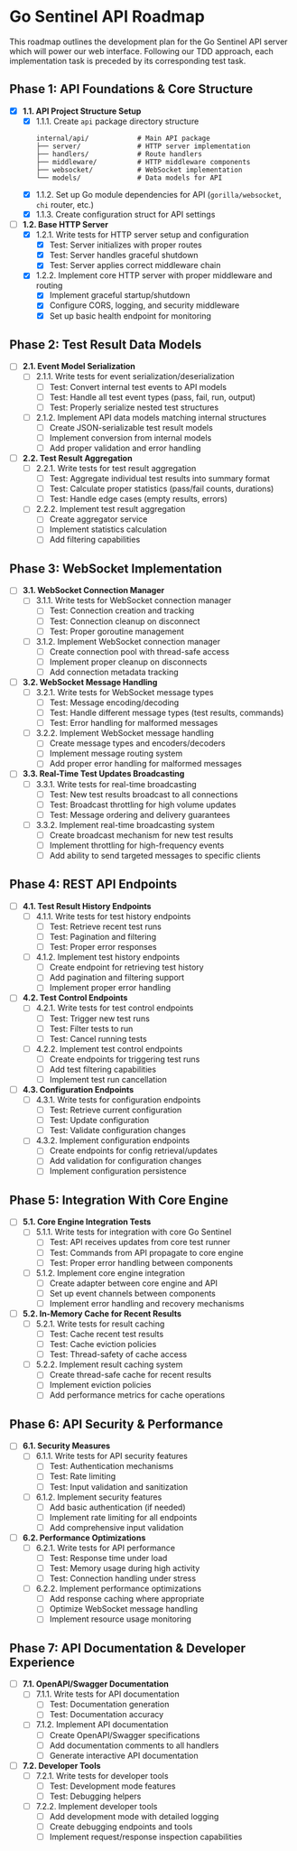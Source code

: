 # Go Sentinel API Roadmap

This roadmap outlines the development plan for the Go Sentinel API server which will power our web interface. Following our TDD approach, each implementation task is preceded by its corresponding test task.

## Phase 1: API Foundations & Core Structure

- [x] **1.1. API Project Structure Setup**
  - [x] 1.1.1. Create `api` package directory structure
    ```
    internal/api/            # Main API package
    ├── server/              # HTTP server implementation
    ├── handlers/            # Route handlers
    ├── middleware/          # HTTP middleware components
    ├── websocket/           # WebSocket implementation
    └── models/              # Data models for API
    ```
  - [x] 1.1.2. Set up Go module dependencies for API (`gorilla/websocket`, `chi` router, etc.)
  - [x] 1.1.3. Create configuration struct for API settings

- [ ] **1.2. Base HTTP Server**
  - [x] 1.2.1. Write tests for HTTP server setup and configuration
    - [x] Test: Server initializes with proper routes
    - [x] Test: Server handles graceful shutdown
    - [x] Test: Server applies correct middleware chain
  - [x] 1.2.2. Implement core HTTP server with proper middleware and routing
    - [x] Implement graceful startup/shutdown
    - [x] Configure CORS, logging, and security middleware
    - [x] Set up basic health endpoint for monitoring

## Phase 2: Test Result Data Models

- [ ] **2.1. Event Model Serialization**
  - [ ] 2.1.1. Write tests for event serialization/deserialization
    - [ ] Test: Convert internal test events to API models
    - [ ] Test: Handle all test event types (pass, fail, run, output)
    - [ ] Test: Properly serialize nested test structures
  - [ ] 2.1.2. Implement API data models matching internal structures
    - [ ] Create JSON-serializable test result models
    - [ ] Implement conversion from internal models
    - [ ] Add proper validation and error handling

- [ ] **2.2. Test Result Aggregation**
  - [ ] 2.2.1. Write tests for test result aggregation
    - [ ] Test: Aggregate individual test results into summary format
    - [ ] Test: Calculate proper statistics (pass/fail counts, durations)
    - [ ] Test: Handle edge cases (empty results, errors)
  - [ ] 2.2.2. Implement test result aggregation
    - [ ] Create aggregator service
    - [ ] Implement statistics calculation
    - [ ] Add filtering capabilities

## Phase 3: WebSocket Implementation

- [ ] **3.1. WebSocket Connection Manager**
  - [ ] 3.1.1. Write tests for WebSocket connection manager
    - [ ] Test: Connection creation and tracking
    - [ ] Test: Connection cleanup on disconnect
    - [ ] Test: Proper goroutine management
  - [ ] 3.1.2. Implement WebSocket connection manager
    - [ ] Create connection pool with thread-safe access
    - [ ] Implement proper cleanup on disconnects
    - [ ] Add connection metadata tracking

- [ ] **3.2. WebSocket Message Handling**
  - [ ] 3.2.1. Write tests for WebSocket message types
    - [ ] Test: Message encoding/decoding
    - [ ] Test: Handle different message types (test results, commands)
    - [ ] Test: Error handling for malformed messages
  - [ ] 3.2.2. Implement WebSocket message handling
    - [ ] Create message types and encoders/decoders
    - [ ] Implement message routing system
    - [ ] Add proper error handling for malformed messages

- [ ] **3.3. Real-Time Test Updates Broadcasting**
  - [ ] 3.3.1. Write tests for real-time broadcasting
    - [ ] Test: New test results broadcast to all connections
    - [ ] Test: Broadcast throttling for high volume updates
    - [ ] Test: Message ordering and delivery guarantees
  - [ ] 3.3.2. Implement real-time broadcasting system
    - [ ] Create broadcast mechanism for new test results
    - [ ] Implement throttling for high-frequency events
    - [ ] Add ability to send targeted messages to specific clients

## Phase 4: REST API Endpoints

- [ ] **4.1. Test Result History Endpoints**
  - [ ] 4.1.1. Write tests for test history endpoints
    - [ ] Test: Retrieve recent test runs
    - [ ] Test: Pagination and filtering
    - [ ] Test: Proper error responses
  - [ ] 4.1.2. Implement test history endpoints
    - [ ] Create endpoint for retrieving test history
    - [ ] Add pagination and filtering support
    - [ ] Implement proper error handling

- [ ] **4.2. Test Control Endpoints**
  - [ ] 4.2.1. Write tests for test control endpoints
    - [ ] Test: Trigger new test runs
    - [ ] Test: Filter tests to run
    - [ ] Test: Cancel running tests
  - [ ] 4.2.2. Implement test control endpoints
    - [ ] Create endpoints for triggering test runs
    - [ ] Add test filtering capabilities
    - [ ] Implement test run cancellation

- [ ] **4.3. Configuration Endpoints**
  - [ ] 4.3.1. Write tests for configuration endpoints
    - [ ] Test: Retrieve current configuration
    - [ ] Test: Update configuration
    - [ ] Test: Validate configuration changes
  - [ ] 4.3.2. Implement configuration endpoints
    - [ ] Create endpoints for config retrieval/updates
    - [ ] Add validation for configuration changes
    - [ ] Implement configuration persistence

## Phase 5: Integration With Core Engine

- [ ] **5.1. Core Engine Integration Tests**
  - [ ] 5.1.1. Write tests for integration with core Go Sentinel
    - [ ] Test: API receives updates from core test runner
    - [ ] Test: Commands from API propagate to core engine
    - [ ] Test: Proper error handling between components
  - [ ] 5.1.2. Implement core engine integration
    - [ ] Create adapter between core engine and API
    - [ ] Set up event channels between components
    - [ ] Implement error handling and recovery mechanisms

- [ ] **5.2. In-Memory Cache for Recent Results**
  - [ ] 5.2.1. Write tests for result caching
    - [ ] Test: Cache recent test results
    - [ ] Test: Cache eviction policies
    - [ ] Test: Thread-safety of cache access
  - [ ] 5.2.2. Implement result caching system
    - [ ] Create thread-safe cache for recent results
    - [ ] Implement eviction policies
    - [ ] Add performance metrics for cache operations

## Phase 6: API Security & Performance

- [ ] **6.1. Security Measures**
  - [ ] 6.1.1. Write tests for API security features
    - [ ] Test: Authentication mechanisms
    - [ ] Test: Rate limiting
    - [ ] Test: Input validation and sanitization
  - [ ] 6.1.2. Implement security features
    - [ ] Add basic authentication (if needed)
    - [ ] Implement rate limiting for all endpoints
    - [ ] Add comprehensive input validation

- [ ] **6.2. Performance Optimizations**
  - [ ] 6.2.1. Write tests for API performance
    - [ ] Test: Response time under load
    - [ ] Test: Memory usage during high activity
    - [ ] Test: Connection handling under stress
  - [ ] 6.2.2. Implement performance optimizations
    - [ ] Add response caching where appropriate
    - [ ] Optimize WebSocket message handling
    - [ ] Implement resource usage monitoring

## Phase 7: API Documentation & Developer Experience

- [ ] **7.1. OpenAPI/Swagger Documentation**
  - [ ] 7.1.1. Write tests for API documentation
    - [ ] Test: Documentation generation
    - [ ] Test: Documentation accuracy
  - [ ] 7.1.2. Implement API documentation
    - [ ] Create OpenAPI/Swagger specifications
    - [ ] Add documentation comments to all handlers
    - [ ] Generate interactive API documentation

- [ ] **7.2. Developer Tools**
  - [ ] 7.2.1. Write tests for developer tools
    - [ ] Test: Development mode features
    - [ ] Test: Debugging helpers
  - [ ] 7.2.2. Implement developer tools
    - [ ] Add development mode with detailed logging
    - [ ] Create debugging endpoints and tools
    - [ ] Implement request/response inspection capabilities
